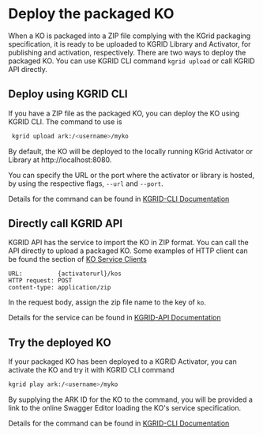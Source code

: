 # Deploy the packaged KO

When a KO is packaged into a ZIP file complying with the KGrid packaging specification, it is ready to be uploaded to KGRID Library and Activator, for publishing and activation, respectively. There are two ways to deploy the packaged KO. You can use KGRID CLI command `kgrid upload` or call KGRID API directly.

## Deploy using KGRID CLI

If you have a ZIP file as the packaged KO, you can deploy the KO using KGRID CLI. The command to use is
```sh
 kgrid upload ark:/<username>/myko
```

By default, the KO will be deployed to the locally running KGrid Activator or Library at http://localhost:8080.

You can specify the URL or the port where the activator or library is hosted, by using the respective flags, `--url` and `--port`.

Details for the command can be found in [KGRID-CLI Documentation](http://kgrid.org/kgrid-cli/#kgrid-upload-ark)

## Directly call KGRID API

KGRID API has the service to import the KO in ZIP format. You can call the API directly to upload a packaged KO. Some examples of HTTP client can be found the section of [KO Service Clients](../tutorial/clients/curl.html)

```
URL:          {activatorurl}/kos
HTTP request: POST
content-type: application/zip
```
In the request body, assign the zip file name to the key of `ko`.

Details for the service can be found in [KGRID-API Documentation](http://kgrid.org/guides/api/#kgrid-activator-api)

## Try the deployed KO

If your packaged KO has been deployed to a KGRID Activator, you can activate the KO and try it with KGRID CLI command

```sh
kgrid play ark:/<username>/myko
```

By supplying the ARK ID for the KO to the command, you will be provided a link to the online Swagger Editor loading the KO's service specification.

Details for the command can be found in [KGRID-CLI Documentation](http://kgrid.org/kgrid-cli/#kgrid-play-ark)
